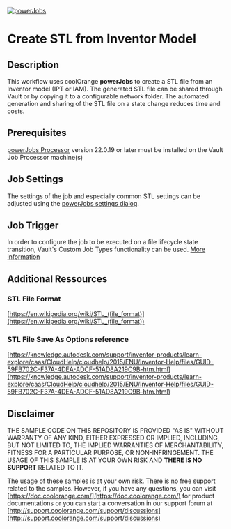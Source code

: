 [![powerJobs](https://img.shields.io/badge/powerJobs_Processor-22.0.19-orange.svg)](https://www.coolorange.com/powerjobs)

# Create STL from Inventor Model

## Description
This workflow uses coolOrange **powerJobs** to create a STL file from an Inventor model (IPT or IAM). The generated STL file can be shared through Vault or by copying it to a configurable network folder. The automated generation and sharing of the STL file on a state change reduces time and costs.

## Prerequisites
[powerJobs Processor](https://www.coolorange.com/powerjobs) version 22.0.19 or later must be installed on the Vault Job Processor machine(s)  

## Job Settings
The settings of the job and especially common STL settings can be adjusted using the [powerJobs  settings dialog](https://doc.coolorange.com/projects/coolorange-powerjobsprocessordocs/en/stable/job_configuration/#powerjobs-settings-dialog).

## Job Trigger
In order to configure the job to be executed on a file lifecycle state transition, Vault's Custom Job Types functionality can be used. [More information](https://doc.coolorange.com/projects/coolorange-powerjobsprocessordocs/en/stable/getting_started/#how-to-embed-the-job-in-a-status-change)

## Additional Ressources

### STL File Format
[https://en.wikipedia.org/wiki/STL_(file_format)](https://en.wikipedia.org/wiki/STL_(file_format))

### STL File Save As Options reference
[https://knowledge.autodesk.com/support/inventor-products/learn-explore/caas/CloudHelp/cloudhelp/2015/ENU/Inventor-Help/files/GUID-59FB702C-F37A-4DEA-ADCF-51AD8A219C9B-htm.html](https://knowledge.autodesk.com/support/inventor-products/learn-explore/caas/CloudHelp/cloudhelp/2015/ENU/Inventor-Help/files/GUID-59FB702C-F37A-4DEA-ADCF-51AD8A219C9B-htm.html)

## Disclaimer

THE SAMPLE CODE ON THIS REPOSITORY IS PROVIDED "AS IS" WITHOUT WARRANTY OF ANY KIND, EITHER EXPRESSED OR IMPLIED, INCLUDING, BUT NOT LIMITED TO, THE IMPLIED WARRANTIES OF MERCHANTABILITY, FITNESS FOR A PARTICULAR PURPOSE, OR NON-INFRINGEMENT.
THE USAGE OF THIS SAMPLE IS AT YOUR OWN RISK AND **THERE IS NO SUPPORT** RELATED TO IT.

The usage of these samples is at your own risk. There is no free support related to the samples. However, if you have any questions, you can visit [https://doc.coolorange.com/](https://doc.coolorange.com/) for product documentations or you can start a conversation in our support forum at [http://support.coolorange.com/support/discussions](http://support.coolorange.com/support/discussions)
